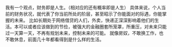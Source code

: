 我有一个观点，财务即是人生。（相对应的还有概率即是人生）
具体来说，个人当前的财务状况，就代表了你当前所处的阶层，甚至昭示了你能面对的际遇，你能掌握的未来。
比如长期处于网络借贷的人们，外卖，快递正深深影响着他们的生活。本可以或者应该做到的节俭，被强大的金融圈套所笼罩，所重压，对未来只能过一天算一天，不再有规划未来，控制未来的可能。
就像房奴，不敢换工作，也不敢休息，前面几十年都看得到是什么样的生活。
